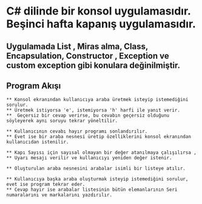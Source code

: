 # C# dilinde bir konsol uygulamasıdır. Beşinci hafta kapanış uygulamasıdır.

## Uygulamada List , Miras alma, Class, Encapsulation, Constructor , Exception ve custom exception gibi konulara değinilmiştir.

## Program Akışı

    ** Konsol ekranından kullanıcıya araba üretmek isteyip istemediğini sorulur. 
    ** Üretmek istiyorsa 'e', istemiyorsa 'h' harfi ile yanıt verir.
    **  Geçersiz bir cevap verirse, bu cevabın geçersiz olduğunu söyleyerek aynı soruyu tekrar yöneltilir.

    ** Kullanıcının cevabı hayır programı sonlandırılır.
    ** Evet ise bir araba nesnesi üretip özelliklerini konsol ekranından kullanıcıdan istenilir.

    ** Kapı Sayısı için sayısal olmayan bir değer atanılmaya çalışılırsa ,
    ** Uyarı mesajı verilir ve kullanıcıyı yeniden değer istenir.

    ** Oluşturulan araba nesnesini arabalar isimli bir listeye atılır.

    ** Kullanıcıya başka araba oluşturmak isteyip istemediğini sorulur, evet ise program tekrar eder. 
    ** Cevap hayır ise arabalar listesinin bütün elemanlarının Seri numaralarını ve markalarını yazdırılır.